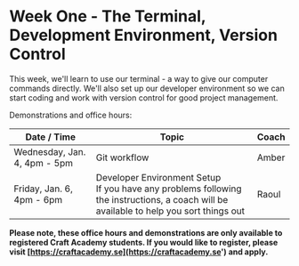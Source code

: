 # Week One - The Terminal, Development Environment, Version Control

This week, we'll learn to use our terminal - a way to give our computer commands directly. We'll also set up our developer environment so we can start coding and work with version control for good project management.

Demonstrations and office hours:

| Date / Time | Topic | Coach |
| -- | -- | -- |
| Wednesday, Jan. 4, 4pm - 5pm | Git workflow | Amber |
| Friday, Jan. 6, 4pm - 6pm | Developer Environment Setup<br>If you have any problems following the instructions, a coach will be available to help you sort things out | Raoul |

**Please note, these office hours and demonstrations are only available to registered Craft Academy students. If you would like to register, please visit [https://craftacademy.se](https://craftacademy.se') and apply.**